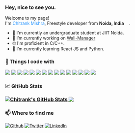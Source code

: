 <h3>Hey, nice to see you.</h3>

<p>Welcome to my page! </br> I'm <span style="color:#1e90ff">Chitrank Mishra</span>, Freestyle developer from <b>Noida, India</b> <img src="https://github.com/chitrank0614/chitrank0614/blob/master/images/india.svg" width="13"/>.</p>

- 🏢 I'm currently an undergraduate student at JIIT Noida.
- 🔭 I’m currently working on <a href="https://github.com/chitrank0614/Wall-Manager">Wall-Manager</a><br>
- 🤓 I'm proficient in C/C++.
- 🌱 I’m currently learning React JS and Python.

<h3>🔧 Things I code with</h3>

![](https://img.shields.io/badge/OS-Linux-informational?style=for-the-badge&logo=linux&logoColor=white&color=1e90ff)
![](https://img.shields.io/badge/Editor-Visual_Studio_Code-informational?style=for-the-badge&logo=visual-studio-code&logoColor=white&color=1e90ff)
![](https://img.shields.io/badge/Code-C-informational?style=for-the-badge&logo=c&logoColor=white&color=1e90ff)
![](https://img.shields.io/badge/Code-C++-informational?style=for-the-badge&logo=c%2B%2B&logoColor=white&color=1e90ff)
![](https://img.shields.io/badge/Code-Python-informational?style=for-the-badge&logo=python&logoColor=white&color=1e90ff)
![](https://img.shields.io/badge/Code-JavaScript-informational?style=for-the-badge&logo=javascript&logoColor=white&color=1e90ff)
![](https://img.shields.io/badge/Code-HTML5-informational?style=for-the-badge&logo=html5&logoColor=white&color=1e90ff)
![](https://img.shields.io/badge/Code-CSS3-informational?style=for-the-badge&logo=css3&logoColor=white&color=1e90ff)
![](https://img.shields.io/badge/Code-Bootstrap-informational?style=for-the-badge&logo=bootstrap&logoColor=white&color=1e90ff)
![](https://img.shields.io/badge/Code-React-informational?style=for-the-badge&logo=react&logoColor=white&color=1e90ff)
![](https://img.shields.io/badge/Code-Redux-informational?style=for-the-badge&logo=redux&logoColor=white&color=1e90ff)
![](https://img.shields.io/badge/Shell-Bash-informational?style=for-the-badge&logo=gnu-bash&logoColor=white&color=1e90ff)
![](https://img.shields.io/badge/Tools-MongoDB-informational?style=for-the-badge&logo=mongodb&logoColor=white&color=1e90ff)
![](https://img.shields.io/badge/Tools-Heroku-informational?style=for-the-badge&logo=heroku&logoColor=white&color=1e90ff)
![](https://img.shields.io/badge/Tools-Git-informational?style=for-the-badge&logo=git&logoColor=white&color=1e90ff)

<h3>&#x1f4c8; GitHub Stats</3>

<p>
  <a href="https://github.com/chitrank0614/chitrank0614">
    <img align="center" src="https://github-readme-stats.vercel.app/api?username=chitrank0614&theme=default&show_icons=true&hide=issues" alt="Chitrank's GitHub Stats" />
  </a>
  <a href="https://github.com/chitrank0614/chitrank0614">
    <img align="center" src="https://github-readme-stats.vercel.app/api/top-langs/?username=chitrank0614&layout=compact"/>
  </a>
</p>

<h3>📫 Where to find me</h3>
<p>
  <a href="https://github.com/chitrank0614" target="_blank"><img alt="Github" src="https://img.shields.io/badge/GitHub-%2312100E.svg?&style=for-the-badge&logo=Github&logoColor=white" /></a> 
  <a href="https://twitter.com/chitrank_0614" target="_blank"><img alt="Twitter" src="https://img.shields.io/badge/twitter-%231DA1F2.svg?&style=for-the-badge&logo=twitter&logoColor=white" /></a> 
  <a href="https://www.linkedin.com/in/chitrank0614" target="_blank"><img alt="LinkedIn" src="https://img.shields.io/badge/linkedin-%230077B5.svg?&style=for-the-badge&logo=linkedin&logoColor=white" /></a> 
</p>

<!-- <p> -->
<!--   <img alt="React" src="https://img.shields.io/badge/-React-45b8d8?style=flat-square&logo=react&logoColor=white" /> -->
<!--   <img alt="Webpack" src="https://img.shields.io/badge/-Webpack-8DD6F9?style=flat-square&logo=webpack&logoColor=white" />  -->
<!--   <img alt="Docker" src="https://img.shields.io/badge/-Docker-46a2f1?style=flat-square&logo=docker&logoColor=white" /> -->
<!--   <img alt="github actions" src="https://img.shields.io/badge/-Github_Actions-2088FF?style=flat-square&logo=github-actions&logoColor=white" /> -->
<!--   <img alt="Google Cloud Platform" src="https://img.shields.io/badge/-Google_Cloud_Platform-1a73e8?style=flat-square&logo=google-cloud&logoColor=white" /> -->
<!--   <img alt="TypeScript" src="https://img.shields.io/badge/-TypeScript-007ACC?style=flat-square&logo=typescript&logoColor=white" /> -->
<!--   <img alt="Insomnia" src="https://img.shields.io/badge/-Insomnia-5849BE?style=flat-square&logo=insomnia&logoColor=white" /> -->
<!--   <img alt="Apollo" src="https://img.shields.io/badge/-Apollo%20GraphQL-311C87?style=flat-square&logo=apollo-graphql&logoColor=white" /> -->
<!--   <img alt="Heroku" src="https://img.shields.io/badge/-Heroku-430098?style=flat-square&logo=heroku&logoColor=white" /> -->
<!--   <img alt="redux" src="https://img.shields.io/badge/-Redux-764ABC?style=flat-square&logo=redux&logoColor=white" /> -->
<!--   <img alt="GraphQL" src="https://img.shields.io/badge/-GraphQL-E10098?style=flat-square&logo=graphql&logoColor=white" /> -->
<!--   <img alt="Sass" src="https://img.shields.io/badge/-Sass-CC6699?style=flat-square&logo=sass&logoColor=white" /> -->
<!--   <img alt="Styled Components" src="https://img.shields.io/badge/-Styled_Components-db7092?style=flat-square&logo=styled-components&logoColor=white" /> -->
<!--   <img alt="git" src="https://img.shields.io/badge/-Git-F05032?style=flat-square&logo=git&logoColor=white" /> -->
<!--   <img alt="NestJs" src="https://img.shields.io/badge/-NestJs-ea2845?style=flat-square&logo=nestjs&logoColor=white" /> -->
<!--   <img alt="angular" src="https://img.shields.io/badge/-Angular-DD0031?style=flat-square&logo=angular&logoColor=white" /> -->
<!--   <img alt="npm" src="https://img.shields.io/badge/-NPM-CB3837?style=flat-square&logo=npm&logoColor=white" /> -->
<!--   <img alt="html5" src="https://img.shields.io/badge/-HTML5-E34F26?style=flat-square&logo=html5&logoColor=white" /> -->
<!--   <img alt="Brave browser" src="https://img.shields.io/badge/-Brave_Browser-FB542B?style=flat-square&logo=brave&log/oColor=white" /> -->
<!--   <img alt="Rollup" src="https://img.shields.io/badge/-Rollup-EC4A3F?style=flat-square&logo=rollup.js&logoColor=white" /> -->
<!--   <img alt="d3js" src="https://img.shields.io/badge/-D3.js-F9A03C?style=flat-square&logo=d3.js&logoColor=white" /> -->
<!--   <img alt="Prettier" src="https://img.shields.io/badge/-Prettier-F7B93E?style=flat-square&logo=prettier&logoColor=white" /> -->
<!--   <img alt="MongoDB" src="https://img.shields.io/badge/-MongoDB-13aa52?style=flat-square&logo=mongodb&logoColor=white" /> -->
<!--   <img alt="Nodejs" src="https://img.shields.io/badge/-Nodejs-43853d?style=flat-square&logo=Node.js&logoColor=white" /> -->
<!--   </p> -->

<!--   <img align="center" src="https://github-readme-stats.vercel.app/api/top-langs/?username=chitrank0614&hide=java,html&title_color=ffffff&text_color=c9cacc&icon_color=2bbc8a&bg_color=1d1f21" /> -->

<!--
**chitrank0614/chitrank0614** is a ✨ _special_ ✨ repository because its `README.md` (this file) appears on your GitHub profile.

Here are some ideas to get you started:

- 🔭 I’m currently working on ...
- 🌱 I’m currently learning ...
- 👯 I’m looking to collaborate on ...
- 🤔 I’m looking for help with ...
- 💬 Ask me about ...
- 📫 How to reach me: ...
- 😄 Pronouns: ...
- ⚡ Fun fact: ...
-->
<!-- <p align="center"> <img src="https://github-readme-stats.vercel.app/api?username=chitrank0614&show_icons=true" alt="chitrank0614" /> </p> -->

